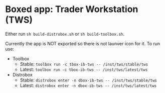 # Boxed app: Trader Workstation (TWS)

Either run `sh build-distrobox.sh` or `sh build-toolbox.sh`.

Currently the app is NOT exported so there is not launver icon for it. To run use:

- Toolbox
  - Stable: `toolbox run -c tbox-ib-tws -- /inst/tws/stable/tws`
  - Latest: `toolbox run -c tbox-ib-tws -- /inst/tws/latest/tws`
- Distrobox
  - Stable: `distrobox enter -n dbox-ib-tws -- /inst/tws/stable/tws`
  - Latest: `distrobox enter -n dbox-ib-tws -- /inst/tws/latest/tws`
  
